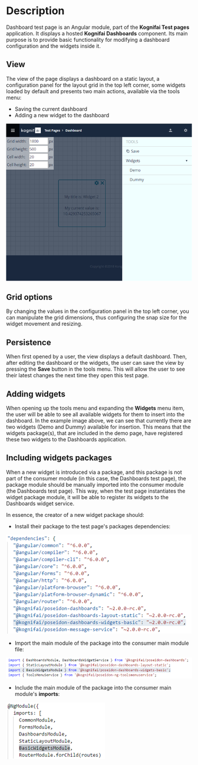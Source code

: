 # Description

Dashboard test page is an Angular module, part of the **Kognifai Test pages** application. It displays a hosted **Kognifai Dashboards** component. Its main purpose is to provide basic functionality for modifying a dashboard configuration and the widgets inside it.

## View
The view of the page displays a dashboard on a static layout, a configuration panel for the layout grid in the top left corner, some widgets loaded by default and presents two main actions, available via the tools menu:
 - Saving the current dashboard
 - Adding a new widget to the dashboard

![PSN_Dashboard.png](/Public-documentation/images/PSN_Dashboard-4f4253b5-16d2-48f5-bea2-844c511c003a.png)

## Grid options
By changing the values in the configuration panel in the top left corner, you can manipulate the grid dimensions, thus configuring the snap size for the widget movement and resizing.

## Persistence
When first opened by a user, the view displays a default dashboard. Then, after editing the dashboard or the widgets, the user can save the view by pressing the **Save** button in the tools menu. This will allow the user to see their latest changes the next time they open this test page.

## Adding widgets
When opening up the tools menu and expanding the **Widgets** menu item, the user will be able to see all available widgets for them to insert into the dashboard. In the example image above, we can see that currently there are two widgets (Demo and Dummy) available for insertion. This means that the widgets package(s), that are included in the demo page, have registered these two widgets to the Dashboards application.

## Including widgets packages
When a new widget is introduced via a package, and this package is not part of the consumer module (in this case, the Dashboards test page), the package module should be manually imported into the consumer module (the Dashboards test page). This way, when the test page instantiates the widget package module, it will be able to register its widgets to the Dashboards widget service.

In essence, the creator of a new widget package should:
 - Install their package to the test page's packages dependencies:

![PND_Widgets1.png](/Public-documentation/images/PND_Widgets1-fd7e6d47-bdb5-44b4-bcc6-9d65554ec6c5.png)

 - Import the main module of the package into the consumer main module file:

![PND_Widgets2.png](/Public-documentation/images/PND_Widgets2-ca284001-5fe7-4168-a94c-03f8b1d9ad7d.png)

 - Include the main module of the package into the consumer main module's **imports**:

![PND_Widgets3.png](/Public-documentation/images/PND_Widgets3-262f6548-1753-4ba0-adba-f8d99fa9c2e8.png)